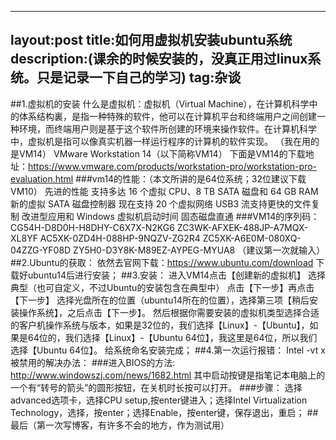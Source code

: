 ﻿---
layout:post
title:如何用虚拟机安装ubuntu系统
description:(课余的时候安装的，没真正用过linux系统。只是记录一下自己的学习)
tag:杂谈
---
##1.虚拟机的安装
什么是虚拟机：虚拟机（Virtual Machine），在计算机科学中的体系结构裏，是指一种特殊的软件，他可以在计算机平台和终端用户之间创建一种环境，而终端用户则是基于这个软件所创建的环境来操作软件。在计算机科学中，虚拟机是指可以像真实机器一样运行程序的计算机的软件实现。
（我在用的是VM14）
VMware Workstation 14（以下简称VM14）
下面是VM14的下载地址：https://www.vmware.com/products/workstation-pro/workstation-pro-evaluation.html
###vm14的性能：（本文所讲的是64位系统；32位建议下载VM10）
先进的性能
支持多达 16 个虚拟 CPU、8 TB SATA 磁盘和 64 GB RAM
新的虚拟 SATA 磁盘控制器
现在支持 20 个虚拟网络
USB3 流支持更快的文件复制
改进型应用和 Windows 虚拟机启动时间
固态磁盘直通
###VM14的序列码：
CG54H-D8D0H-H8DHY-C6X7X-N2KG6
ZC3WK-AFXEK-488JP-A7MQX-XL8YF
AC5XK-0ZD4H-088HP-9NQZV-ZG2R4
ZC5XK-A6E0M-080XQ-04ZZG-YF08D
ZY5H0-D3Y8K-M89EZ-AYPEG-MYUA8
（建议第一次就输入）
##2.Ubuntu的获取：
依然去官网下载：https://www.ubuntu.com/download
下载好ubuntu14后进行安装；
##3.安装：
进入VM14点击【创建新的虚拟机】
选择典型（也可自定义，不过Ubuntu的安装包含在典型中）
点击【下一步】再点击【下一步】
选择光盘所在的位置（ubuntu14所在的位置），选择第三项【稍后安装操作系统】，之后点击【下一步】。
然后根据你需要安装的虚拟机类型选择合适的客户机操作系统与版本，如果是32位的，我们选择【Linux】-【Ubuntu】，如果是64位的，我们选择【Linux】-【Ubuntu 64位】，我这里是64位，所以我们选择【Ubuntu 64位】。
给系统命名安装完成；
##4.第一次运行报错：
Intel -vt x被禁用的解决办法：
###进入BIOS的方法:
http://www.windowszj.com/news/1682.html
其中启动按键是指笔记本电脑上的一个有“转号的箭头”的圆形按钮，在关机时长按可以打开。
###步骤：
选择advanced选项卡，选择CPU setup,按enter键进入；选择Intel Virtualization Technology，选择，按enter；选择Enable，按enter键，保存退出，重启；
##最后（第一次写博客，有许多不会的地方，作为测试用）